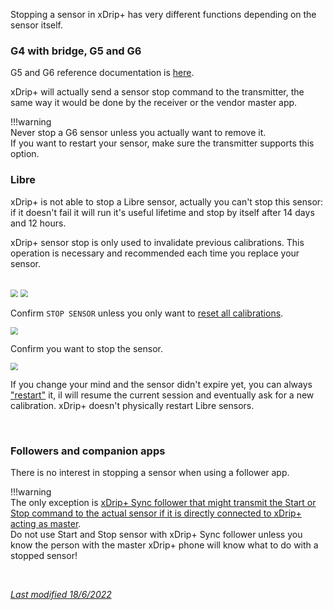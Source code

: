 Stopping a sensor in xDrip+ has very different functions depending on the sensor itself.

### G4 with bridge, G5 and G6

G5 and G6 reference documentation is [here](https://navid200.github.io/xDrip/docs/Proper-connectivity.html).

xDrip+ will actually send a sensor stop command to the transmitter, the same way it would be done by the receiver or the vendor master app.

!!!warning  
    Never stop a G6 sensor unless you actually want to remove it.  
    If you want to restart your sensor, make sure the transmitter supports this option.

### Libre

xDrip+ is not able to stop a Libre sensor, actually you can't stop this sensor: if it doesn't fail it will run it's useful lifetime and stop by itself after 14 days and 12 hours.

xDrip+ sensor stop is only used to invalidate previous calibrations. This operation is necessary and recommended each time you replace your sensor.

</br>

<img src="../../images/hamburger_menu.png" style="zoom:75%;" />

<img src="../../install/images/M-StoS.png" style="zoom:75%;" />

Confirm `STOP SENSOR` unless you only want to [reset all calibrations](../../calibrate/calibrate/#reset-all-calibrations).

<img src="../../install/images/M-StoSC.png" style="zoom:75%;" />

Confirm you want to stop the sensor.

<img src="../../install/images/M-StoSC2.png" style="zoom:76%;" />

If you change your mind and the sensor didn't expire yet, you can always ["restart"](../startsensor/#libre) it, il will resume the current session and eventually ask for a new calibration. xDrip+ doesn't physically restart Libre sensors.

</br>

### Followers and companion apps

There is no interest in stopping a sensor when using a follower app.

!!!warning  
    The only exception is [xDrip+ Sync follower that might transmit the Start or Stop command to the actual sensor if it is directly connected to xDrip+ acting as master](../sync/#accept-followers-actions).  
    Do not use Start and Stop sensor with xDrip+ Sync follower unless you know the person with the master xDrip+ phone will know what to do with a stopped sensor!

<br>

[*Last modified 18/6/2022*](https://github.com/NightscoutFoundation/xDrip/releases/tag/2022.06.13)